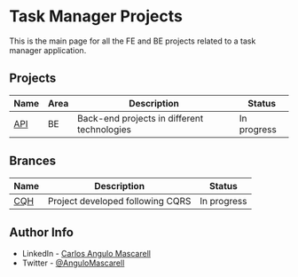 # Task Manager Projects

This is the main page for all the FE and BE projects related to a task manager application.

## Projects

| Name         | Area | Description                                 | Status      |
| ------------ | ---- | ------------------------------------------- | ----------- |
| [API](./API) | BE   | Back-end projects in different technologies | In progress |

## Brances

| Name              | Description                      | Status      |
| ----------------- | -------------------------------- | ----------- |
| [CQH](./tree/CQH) | Project developed following CQRS | In progress |


## Author Info

* LinkedIn   - [Carlos Angulo Mascarell](https://www.linkedin.com/in/angulomascarell)
* Twitter   - [@AnguloMascarell](https://twitter.com/angulomascarell)

